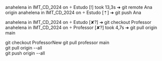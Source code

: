  anahelena in IMT_CD_2024 on  Estudo [!] took 13,3s 
➜  git remote
Ana
origin
anahelena in IMT_CD_2024 on  Estudo [⇡] 
➜  git push Ana

anahelena in IMT_CD_2024 on  Estudo [✘?] 
➜  git checkout Professor 
anahelena in IMT_CD_2024 on  Professor [✘?] took 4,7s 
➜  git pull origin main





git checkout ProfessorNew
git pull professor main            
git pull origin --all    
git push origin --all
